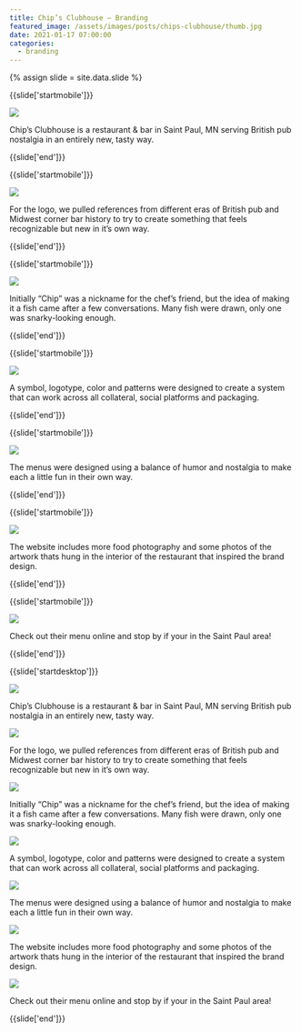 ```yaml
---
title: Chip’s Clubhouse — Branding
featured_image: /assets/images/posts/chips-clubhouse/thumb.jpg
date: 2021-01-17 07:00:00
categories:
  - branding
---
```


{% assign slide = site.data.slide %}

{{slide['startmobile']}}

<div>
  <img
    class='full-height' 
    src='{{ site.url }}/assets/images/posts/chips-clubhouse/chips-mobile-1.png'
  />
</div>

<p class="bg">Chip’s Clubhouse is a restaurant & bar in Saint Paul, MN serving British pub nostalgia in an entirely new, tasty way.</p>

{{slide['end']}}

{{slide['startmobile']}}

<div>
  <img
    class='full-height' 
    src='{{ site.url }}/assets/images/posts/chips-clubhouse/chips-mobile-2.png'
  />
</div>

<p class="bg-dark">For the logo, we pulled references from different eras of British pub and Midwest corner bar history to try to create something that feels recognizable but new in it’s own way.</p>

{{slide['end']}}


{{slide['startmobile']}}

<div>
  <img
    class='full-height' 
    src='{{ site.url }}/assets/images/posts/chips-clubhouse/chips-mobile-3.png'
  />
</div>

<p class="bg">Initially “Chip” was a nickname for the chef’s friend, but the idea of making it a fish came after a few conversations. Many fish were drawn, only one was snarky-looking enough.</p>

{{slide['end']}}

{{slide['startmobile']}}

<div>
  <img
    class='full-height' 
    src='{{ site.url }}/assets/images/posts/chips-clubhouse/chips-mobile-4.png'
  />
</div>

<p class="bg">A symbol, logotype, color and patterns were designed to create a system that can work across all collateral, social platforms and packaging.</p>

{{slide['end']}}


{{slide['startmobile']}}

<div>
  <img
    class='full-height' 
    src='{{ site.url }}/assets/images/posts/chips-clubhouse/chips-mobile-5.png'
  />
</div>

<p class="bg">The menus were designed using a balance of humor and nostalgia to make each a little fun in their own way.</p>

{{slide['end']}}

{{slide['startmobile']}}

<div>
  <img
    class='full-height' 
    src='{{ site.url }}/assets/images/posts/chips-clubhouse/chips-mobile-5.png'
  />
</div>

<p class="bg">The website includes more food photography and some photos of the artwork thats hung in the interior of the restaurant that inspired the brand design.</p>

{{slide['end']}}

{{slide['startmobile']}}

<div>
  <img
    class='full-height' 
    src='{{ site.url }}/assets/images/posts/chips-clubhouse/chips-mobile-5.png'
  />
</div>

<p class="bg">Check out their menu online and stop by if your in the Saint Paul area!</p>

{{slide['end']}}

{{slide['startdesktop']}}

<div>
  <img
    class='full-width' 
    src='{{ site.url }}/assets/images/posts/chips-clubhouse/chips-1.jpg'
  />
</div>

<p class="bg">Chip’s Clubhouse is a restaurant & bar in Saint Paul, MN serving British pub nostalgia in an entirely new, tasty way.</p>

<div>
  <img
    src='{{ site.url }}/assets/images/posts/chips-clubhouse/chips-grid-1.png'
  />
</div>

<p class="bg-dark">For the logo, we pulled references from different eras of British pub and Midwest corner bar history to try to create something that feels recognizable but new in it’s own way.</p>


<div>
  <img
    src='{{ site.url }}/assets/images/posts/chips-clubhouse/chips-grid-2.png'
  />
</div>

<p class="bg">Initially “Chip” was a nickname for the chef’s friend, but the idea of making it a fish came after a few conversations. Many fish were drawn, only one was snarky-looking enough.</p>

<div>
  <img
    src='{{ site.url }}/assets/images/posts/chips-clubhouse/chips-grid-3.png'
  />
</div>

<p class="bg">A symbol, logotype, color and patterns were designed to create a system that can work across all collateral, social platforms and packaging.</p>

<div>
  <img
    src='{{ site.url }}/assets/images/posts/chips-clubhouse/chips-grid-4.png'
  />
</div>

<p class="bg">The menus were designed using a balance of humor and nostalgia to make each a little fun in their own way.</p>

<div>
  <img
    src='{{ site.url }}/assets/images/posts/chips-clubhouse/chips-grid-5.png'
  />
</div>

<p class="bg">The website includes more food photography and some photos of the artwork thats hung in the interior of the restaurant that inspired the brand design.</p>

<div>
  <img
    src='{{ site.url }}/assets/images/posts/chips-clubhouse/chips-5.png'
  />
</div>

<p class="bg">Check out their menu online and stop by if your in the Saint Paul area!</p>

{{slide['end']}}
